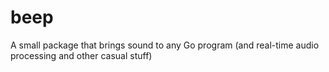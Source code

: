 # beep
A small package that brings sound to any Go program (and real-time audio processing and other casual stuff)
